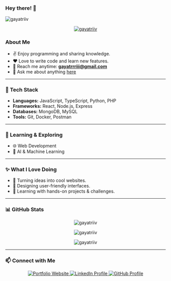 ### Hey there! 👋

<p align="left">
  <img src="https://komarev.com/ghpvc/?username=gayatriiv&label=Profile%20Views&color=0e75b6&style=flat" alt="gayatriiv" />
</p>

<p align="center">
  <a href="https://github.com/ryo-ma/github-profile-trophy">
    <img src="https://github-profile-trophy.vercel.app/?username=gayatriiv&theme=onedark" alt="gayatriiv" />
  </a>
</p>

### About Me

- ✌️ Enjoy programming and sharing knowledge.
- ❤️ Love to write code and learn new features.
- 📧 Reach me anytime: **gayatrrriii@gmail.com**
- 💬 Ask me about anything [here](https://github.com/gayatriiv/gayatriiv/issues)

---

### 🚀 Tech Stack

- **Languages:** JavaScript, TypeScript, Python, PHP
- **Frameworks:** React, Node.js, Express
- **Databases:** MongoDB, MySQL
- **Tools:** Git, Docker, Postman

---

### 🌱 Learning & Exploring

- 🌐 Web Development
- 🤖 AI & Machine Learning

---

### ✨ What I Love Doing

- 🚀 Turning ideas into cool websites.
- 🎨 Designing user-friendly interfaces.
- 🧩 Learning with hands-on projects & challenges.

---

### 📊 GitHub Stats

<p align="center">
  <img align="center" src="https://github-readme-stats.vercel.app/api/top-langs?username=gayatriiv&show_icons=true&locale=en&layout=compact&theme=github_dark" alt="gayatriiv" />
</p>
<p align="center">
  <img align="center" src="https://github-readme-stats.vercel.app/api?username=gayatriiv&show_icons=true&locale=en&theme=github_dark" alt="gayatriiv" />
</p>
<p align="center">
  <img align="center" src="https://github-readme-streak-stats.herokuapp.com/?user=gayatriiv&theme=github_dark_dimmed&hide_border=true" alt="gayatriiv" />
</p>

---

### 📫 Connect with Me

<p align="center">
  <a href="https://gayatris-portfolio.vercel.app" target="_blank">
    <img src="https://img.shields.io/badge/Website-22272E?style=for-the-badge&logo=google-chrome&logoColor=white" alt="Portfolio Website"/>
  </a>
  <a href="https://www.linkedin.com/in/gayatri-vinod" target="_blank">
    <img src="https://img.shields.io/badge/LinkedIn-0077B5?style=for-the-badge&logo=linkedin&logoColor=white" alt="LinkedIn Profile"/>
  </a>
  <a href="https://github.com/gayatriiv" target="_blank">
    <img src="https://img.shields.io/badge/GitHub-22272E?style=for-the-badge&logo=github&logoColor=white" alt="GitHub Profile"/>
  </a>
</p>
